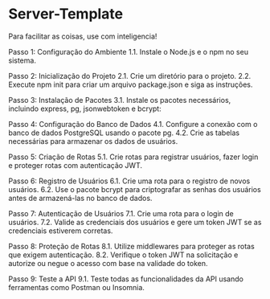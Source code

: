 # Server-Template
Para facilitar as coisas, use com inteligencia!

Passo 1: Configuração do Ambiente
1.1. Instale o Node.js e o npm no seu sistema.

Passo 2: Inicialização do Projeto
2.1. Crie um diretório para o projeto.
2.2. Execute npm init para criar um arquivo package.json e siga as instruções.

Passo 3: Instalação de Pacotes
3.1. Instale os pacotes necessários, incluindo express, pg, jsonwebtoken e bcrypt:

Passo 4: Configuração do Banco de Dados
4.1. Configure a conexão com o banco de dados PostgreSQL usando o pacote pg.
4.2. Crie as tabelas necessárias para armazenar os dados de usuários.

Passo 5: Criação de Rotas
5.1. Crie rotas para registrar usuários, fazer login e proteger rotas com autenticação JWT.

Passo 6: Registro de Usuários
6.1. Crie uma rota para o registro de novos usuários.
6.2. Use o pacote bcrypt para criptografar as senhas dos usuários antes de armazená-las no banco de dados.

Passo 7: Autenticação de Usuários
7.1. Crie uma rota para o login de usuários.
7.2. Valide as credenciais dos usuários e gere um token JWT se as credenciais estiverem corretas.

Passo 8: Proteção de Rotas
8.1. Utilize middlewares para proteger as rotas que exigem autenticação.
8.2. Verifique o token JWT na solicitação e autorize ou negue o acesso com base na validade do token.

Passo 9: Teste a API
9.1. Teste todas as funcionalidades da API usando ferramentas como Postman ou Insomnia.
